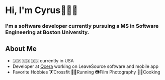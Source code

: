 # Hi, I'm Cyrus👋👨‍💻 
### I'm a software developer currently pursuing a MS in Software Engineering at Boston University.

## About Me
- 🇯🇵 🇰🇷 🇺🇸 currently in USA
- Developer at [Qcera](https://leavesource.com/) working on LeaveSource software and mobile app
- Favorite Hobbies 🏋️‍Crossfit 🏃‍♂️Running 📷Film Photography 👨‍🍳Cooking
